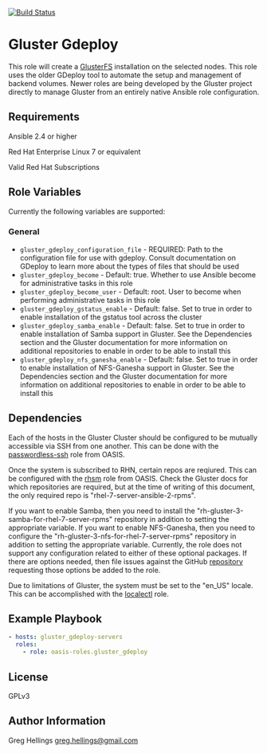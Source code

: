 [![Build Status](https://travis-ci.org/oasis-roles/gluster_gdeploy.svg?branch=master)](https://travis-ci.org/oasis-roles/gluster_gdeploy)

Gluster Gdeploy
===========

This role will create a [GlusterFS](https://www.gluster.org/) installation on
the selected nodes. This role uses the older GDeploy tool to automate the
setup and management of backend volumes. Newer roles are being developed by
the Gluster project directly to manage Gluster from an entirely native
Ansible role configuration.

Requirements
------------

Ansible 2.4 or higher

Red Hat Enterprise Linux 7 or equivalent

Valid Red Hat Subscriptions

Role Variables
--------------

Currently the following variables are supported:

### General

* `gluster_gdeploy_configuration_file` - REQUIRED: Path to the configuration file
  for use with gdeploy. Consult documentation on GDeploy to learn more about the
  types of files that should be used
* `gluster_gdeploy_become` - Default: true. Whether to use Ansible become for
  administrative tasks in this role
* `gluster_gdeploy_become_user` - Default: root. User to become when performing
  administrative tasks in this role
* `gluster_gdeploy_gstatus_enable` - Default: false. Set to true in order to
  enable installation of the gstatus tool across the cluster
* `gluster_gdeploy_samba_enable` - Default: false. Set to true in order to enable
  installation of Samba support in Gluster. See the Dependencies section and the
  Gluster documentation for more information on additional repositories to enable
  in order to be able to install this
* `gluster_gdeploy_nfs_ganesha_enable` - Default: false. Set to true in order to
  enable installation of NFS-Ganesha support in Gluster. See the Dependencies
  section and the Gluster documentation for more information on additional
  repositories to enable in order to be able to install this

Dependencies
------------

Each of the hosts in the Gluster Cluster should be configured to be mutually
accessible via SSH from one another. This can be done with the
[passwordless-ssh](https://github.com/oasis-roles/passwordless_ssh) role from
OASIS.

Once the system is subscribed to RHN, certain repos are reqiured. This can be
configured with the [rhsm](https://github.com/oasis-roles/rhsm) role from OASIS.
Check the Gluster docs for which repositories are required, but at the time of
writing of this document, the only required repo is "rhel-7-server-ansible-2-rpms".

If you want to enable Samba, then you need to install the
"rh-gluster-3-samba-for-rhel-7-server-rpms" repository in addition to setting the
appropriate variable. If you want to enable NFS-Ganesha, then you need to configure the
"rh-gluster-3-nfs-for-rhel-7-server-rpms" repository in addition to setting the
appropriate variable. Currently, the role does not support any configuration related
to either of these optional packages. If there are options needed, then file issues
against the GitHub [repository](https://github.com/oasis-roles/gluster_gdeploy)
requesting those options be added to the role.

Due to limitations of Gluster, the system must be set to the "en\_US" locale.
This can be accomplished with the [localectl](https://github.com/oasis-roles/localctl)
role.

Example Playbook
----------------

```yaml
- hosts: gluster_gdeploy-servers
  roles:
    - role: oasis-roles.gluster_gdeploy
```

License
-------

GPLv3

Author Information
------------------

Greg Hellings <greg.hellings@gmail.com>
